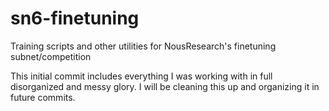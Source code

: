 # sn6-finetuning
 Training scripts and other utilities for NousResearch's finetuning subnet/competition

This initial commit includes everything I was working with in full disorganized and messy glory. 
I will be cleaning this up and organizing it in future commits.